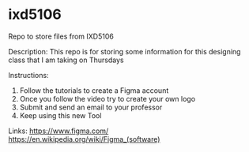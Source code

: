 # ixd5106
Repo to store files from IXD5106

Description: This repo is for storing some information for this designing class that I am taking on Thursdays 

Instructions: 
1. Follow the tutorials to create a Figma account
2. Once you follow the video try to create your own logo
3. Submit and send an email to your professor
4. Keep using this new Tool

Links:
https://www.figma.com/
https://en.wikipedia.org/wiki/Figma_(software)
